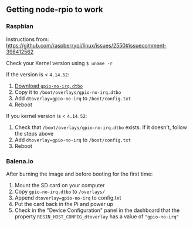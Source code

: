
## Getting node-rpio to work
### Raspbian
Instructions from: https://github.com/raspberrypi/linux/issues/2550#issuecomment-398412562

Check your Kernel version using `$ uname -r`

If the version is < `4.14.52`:
1. [Download `gpio-no-irq.dtbo`](gpio-no-irq.dtbo)
2. Copy it to `/boot/overlays/gpio-no-irq.dtbo`
3. Add `dtoverlay=gpio-no-irq` to `/boot/config.txt`
4. Reboot

If you kernel version is  < `4.14.52`:
1. Check that `/boot/overlays/gpio-no-irq.dtbo` exists. If it doesn't, follow the steps above
2. Add `dtoverlay=gpio-no-irq` to `/boot/config.txt`
3. Reboot


### Balena.io
After burning the image and before booting for the first time:
1. Mount the SD card on your computer 
2. Copy `gpio-no-irq.dtbo` to `/overlays/`
3. Append `dtoverlay=gpio-no-irq` to config.txt
4. Put the card back in the Pi and power up
5. Check in the "Device Configuration" panel in the dashboard that the property `RESIN_HOST_CONFIG_dtoverlay` has a value of `"gpio-no-irq"`
